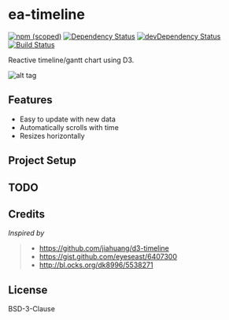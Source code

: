 # ea-timeline
[![npm (scoped)](https://img.shields.io/npm/v/ea-timeline.svg)](https://github.com/sebastiankr/ea-timeline/releases)
[![Dependency Status](https://david-dm.org/sebastiankr/ea-timeline/status.svg)](https://david-dm.org/sebastiankr/ea-timeline)
[![devDependency Status](https://david-dm.org/sebastiankr/ea-timeline/dev-status.svg)](https://david-dm.org/sebastiankr/ea-timeline#info=devDependencies)
[![Build Status](https://img.shields.io/travis/sebastiankr/ea-timeline/master.svg?style=flat)](https://travis-ci.org/sebastiankr/ea-timeline)

Reactive timeline/gantt chart using D3.

![alt tag](https://raw.githubusercontent.com/sebastiankr/ea-timeline-ts/master/preview.gif)

## Features

- Easy to update with new data
- Automatically scrolls with time
- Resizes horizontally

## Project Setup


## TODO


## Credits

_Inspired by_

> - https://github.com/jiahuang/d3-timeline 
> - https://gist.github.com/eyeseast/6407300 
> - http://bl.ocks.org/dk8996/5538271 

## License

BSD-3-Clause
